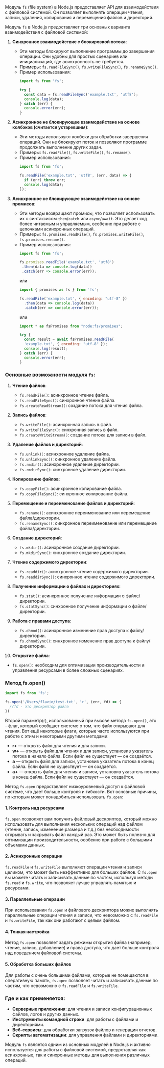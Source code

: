 Модуль `fs` (file system) в Node.js предоставляет API для взаимодействия с файловой системой. Он позволяет выполнять операции чтения, записи, удаления, копирования и перемещения файлов и директорий.

Модуль `fs` в Node.js предоставляет три основных варианта взаимодействия с файловой системой:
1. **Синхронное взаимодействие с блокировкой потока**:
   - Эти методы блокируют выполнение программы до завершения операции. Они удобны для простых сценариев или инициализаций, где асинхронность не требуется.
   - Примеры: `fs.readFileSync()`, `fs.writeFileSync()`, `fs.renameSync()`.
   - Пример использования:
     ```javascript
     import fs from 'fs';

     try {
       const data = fs.readFileSync('example.txt', 'utf8');
       console.log(data);
     } catch (err) {
       console.error(err);
     }
     ```

2. **Асинхронное не блокирующее взаимодействие на основе колбэков (считается устаревшим)**:
   - Эти методы используют колбеки для обработки завершения операций. Они не блокируют поток и позволяют программе продолжать выполнение других задач.
   - Примеры: `fs.readFile()`, `fs.writeFile()`, `fs.rename()`.
   - Пример использования:
     ```javascript
     import fs from 'fs';

     fs.readFile('example.txt', 'utf8', (err, data) => {
       if (err) throw err;
       console.log(data);
     });
     ```

3. **Асинхронное не блокирующее взаимодействие на основе промисов**:
   - Эти методы возвращают промисы, что позволяет использовать их с синтаксисом `then`/`catch` или `async`/`await`. Это делает код более читаемым и управляемым, особенно при работе с цепочками асинхронных операций.
   - Примеры: `fs.promises.readFile()`, `fs.promises.writeFile()`, `fs.promises.rename()`.
   - Пример использования:
     ```javascript
     import fs from 'fs';

     fs.promises.readFile('example.txt', 'utf8')
      .then(data => console.log(data))
      .catch(err => console.error(err));
     ```
     или
     ```javascript
     import { promises as fs } from 'fs';

     fs.readFile('example.txt', { encoding: "utf-8" })
       .then(data => console.log(data))
       .catch(err => console.error(err));
     ```
     или
     ```javascript
     import * as fsPromises from "node:fs/promises";

     try {
       const result = await fsPromises.readFile(
       'example.txt', { encoding: "utf-8" });
       console.log(result);
     } catch (err) {
       console.error(err);
     }
     ```

### Основные возможности модуля `fs`:

1. **Чтение файлов**:
   - `fs.readFile()`: асинхронное чтение файла.
   - `fs.readFileSync()`: синхронное чтение файла.
   - `fs.createReadStream()`: создание потока для чтения файла.

2. **Запись файлов**:
   - `fs.writeFile()`: асинхронная запись в файл.
   - `fs.writeFileSync()`: синхронная запись в файл.
   - `fs.createWriteStream()`: создание потока для записи в файл.

3. **Удаление файлов и директорий**:
   - `fs.unlink()`: асинхронное удаление файла.
   - `fs.unlinkSync()`: синхронное удаление файла.
   - `fs.rmdir()`: асинхронное удаление директории.
   - `fs.rmdirSync()`: синхронное удаление директории.

4. **Копирование файлов**:
   - `fs.copyFile()`: асинхронное копирование файла.
   - `fs.copyFileSync()`: синхронное копирование файла.

5. **Перемещение и переименование файлов и директорий**:
   - `fs.rename()`: асинхронное переименование или перемещение файла/директории.
   - `fs.renameSync()`: синхронное переименование или перемещение файла/директории.

6. **Создание директорий**:
   - `fs.mkdir()`: асинхронное создание директории.
   - `fs.mkdirSync()`: синхронное создание директории.

7. **Чтение содержимого директории**:
   - `fs.readdir()`: асинхронное чтение содержимого директории.
   - `fs.readdirSync()`: синхронное чтение содержимого директории.

8. **Получение информации о файлах и директориях**:
   - `fs.stat()`: асинхронное получение информации о файле/директории.
   - `fs.statSync()`: синхронное получение информации о файле/директории.

9. **Работа с правами доступа**:
   - `fs.chmod()`: асинхронное изменение прав доступа к файлу/директории.
   - `fs.chmodSync()`: синхронное изменение прав доступа к файлу/директории.

10. **Открытие файла**:
   - `fs.open()`: необходим для оптимизации производительности и управления ресурсами в более сложных сценариях.


### Метод fs.open()

```javascript
import fs from 'fs';

fs.open('/Users/flavio/test.txt', 'r', (err, fd) => {
  //fd - это дескриптор файла
})
```
Второй параметр(r), использованный при вызове метода `fs.open()`, это - флаг, который сообщает системе о том, что файл открывают для чтения. Вот ещё некоторые флаги, которые часто используются при работе с этим и некоторыми другими методами:
   - **r+** — открыть файл для чтения и для записи.
   - **w+** — открыть файл для чтения и для записи, установив указатель потока в начало файла. Если файл не существует — он создаётся.
   - **a** — открыть файл для записи, установив указатель потока в конец файла. Если файл не существует — он создаётся.
   - **a+** — открыть файл для чтения и записи, установив указатель потока в конец файла. Если файл не существует — он создаётся.

Метод `fs.open` предоставляет низкоуровневый доступ к файловой системе, что дает больше контроля и гибкости. Вот основные причины, по которым может понадобиться использовать `fs.open`:

#### 1. **Контроль над ресурсами**
`fs.open` позволяет вам получить файловый дескриптор, который можно использовать для выполнения нескольких операций над файлом (чтение, запись, изменение размера и т.д.) без необходимости открывать и закрывать файл каждый раз. Это может быть полезно для оптимизации производительности, особенно при работе с большими объемами данных.

#### 2. **Асинхронные операции**
`fs.readFile` и `fs.writeFile` выполняют операции чтения и записи целиком, что может быть неэффективно для больших файлов. С `fs.open` вы можете читать и записывать данные по частям, используя методы `fs.read` и `fs.write`, что позволяет лучше управлять памятью и ресурсами.

#### 3. **Параллельные операции**
При использовании `fs.open` и файлового дескриптора можно выполнять параллельные операции чтения и записи, что невозможно с `fs.readFile` и `fs.writeFile`, так как они работают с целым файлом.

#### 4. **Тонкая настройка**
Метод `fs.open` позволяет задать режимы открытия файла (например, чтение, запись, добавление) и права доступа, что дает больше контроля над поведением файловой системы.

#### 5. **Обработка больших файлов**
Для работы с очень большими файлами, которые не помещаются в оперативную память, `fs.open` позволяет читать и записывать данные по частям, что невозможно с `fs.readFile` и `fs.writeFile`.

### Где и как применяется:

- **Серверные приложения**: для чтения и записи конфигурационных файлов, логов и других данных.
- **Инструменты командной строки**: для работы с файлами и директориями.
- **Веб-сервисы**: для обработки загрузок файлов и генерации отчетов.
- **Скрипты автоматизации**: для управления файлами и директориями.

Модуль `fs` является одним из основных модулей в Node.js и активно используется для работы с файловой системой, предоставляя как асинхронные, так и синхронные методы для выполнения различных операций.
